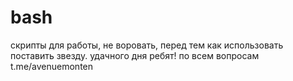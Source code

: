 # bash
скрипты для работы, не воровать, перед тем как использовать поставить звезду.
удачного дня ребят!
по всем вопросам t.me/avenuemonten
